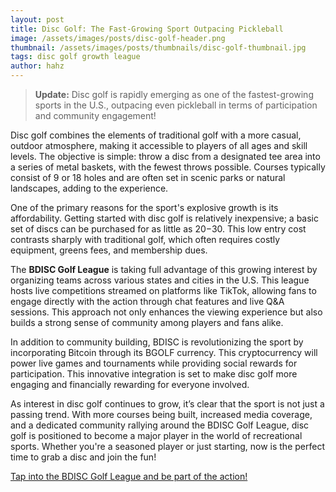 ```yaml
---
layout: post
title: Disc Golf: The Fast-Growing Sport Outpacing Pickleball
image: /assets/images/posts/disc-golf-header.png
thumbnail: /assets/images/posts/thumbnails/disc-golf-thumbnail.jpg
tags: disc golf growth league
author: hahz
---
```


> **Update:** Disc golf is rapidly emerging as one of the fastest-growing sports in the U.S., outpacing even pickleball in terms of participation and community engagement!

Disc golf combines the elements of traditional golf with a more casual, outdoor atmosphere, making it accessible to players of all ages and skill levels. The objective is simple: throw a disc from a designated tee area into a series of metal baskets, with the fewest throws possible. Courses typically consist of 9 or 18 holes and are often set in scenic parks or natural landscapes, adding to the experience.

One of the primary reasons for the sport's explosive growth is its affordability. Getting started with disc golf is relatively inexpensive; a basic set of discs can be purchased for as little as $20-$30. This low entry cost contrasts sharply with traditional golf, which often requires costly equipment, greens fees, and membership dues.

The **BDISC Golf League** is taking full advantage of this growing interest by organizing teams across various states and cities in the U.S. This league hosts live competitions streamed on platforms like TikTok, allowing fans to engage directly with the action through chat features and live Q&A sessions. This approach not only enhances the viewing experience but also builds a strong sense of community among players and fans alike.

In addition to community building, BDISC is revolutionizing the sport by incorporating Bitcoin through its BGOLF currency. This cryptocurrency will power live games and tournaments while providing social rewards for participation. This innovative integration is set to make disc golf more engaging and financially rewarding for everyone involved.

As interest in disc golf continues to grow, it’s clear that the sport is not just a passing trend. With more courses being built, increased media coverage, and a dedicated community rallying around the BDISC Golf League, disc golf is positioned to become a major player in the world of recreational sports. Whether you're a seasoned player or just starting, now is the perfect time to grab a disc and join the fun!

[Tap into the BDISC Golf League and be part of the action!](https://tiktok.com/@bdiscgolf)
